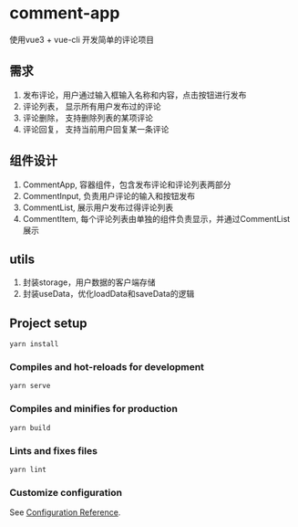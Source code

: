 # comment-app
使用vue3 + vue-cli 开发简单的评论项目

## 需求
1. 发布评论，用户通过输入框输入名称和内容，点击按钮进行发布
2. 评论列表， 显示所有用户发布过的评论
3. 评论删除， 支持删除列表的某项评论
4. 评论回复， 支持当前用户回复某一条评论

## 组件设计
1. CommentApp, 容器组件，包含发布评论和评论列表两部分
2. CommentInput, 负责用户评论的输入和按钮发布
3. CommentList, 展示用户发布过得评论列表
4. CommentItem, 每个评论列表由单独的组件负责显示，并通过CommentList展示

## utils
1. 封装storage，用户数据的客户端存储
2. 封装useData，优化loadData和saveData的逻辑


## Project setup
```
yarn install
```

### Compiles and hot-reloads for development
```
yarn serve
```

### Compiles and minifies for production
```
yarn build
```

### Lints and fixes files
```
yarn lint
```

### Customize configuration
See [Configuration Reference](https://cli.vuejs.org/config/).
